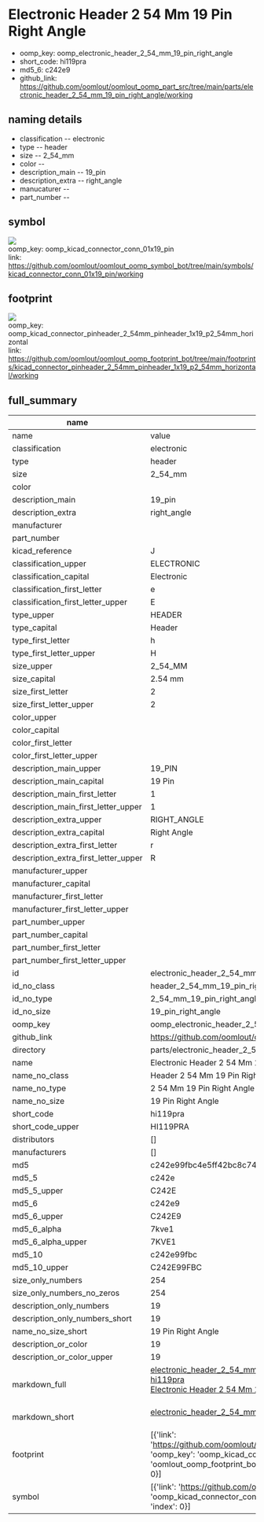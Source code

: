 # Electronic Header 2 54 Mm 19 Pin Right Angle

  
* oomp_key: oomp_electronic_header_2_54_mm_19_pin_right_angle 
* short_code: hi119pra
* md5_6: c242e9  
* github_link: https://github.com/oomlout/oomlout_oomp_part_src/tree/main/parts/electronic_header_2_54_mm_19_pin_right_angle/working  
## naming details
* classification -- electronic
* type -- header
* size -- 2_54_mm
* color -- 
* description_main -- 19_pin
* description_extra -- right_angle
* manucaturer -- 
* part_number -- 



## symbol

![](symbol/{index}/working/working_600.png)  
oomp_key: oomp_kicad_connector_conn_01x19_pin  
link: https://github.com/oomlout/oomlout_oomp_symbol_bot/tree/main/symbols/kicad_connector_conn_01x19_pin/working  

## footprint

![](footprint/{index}/working/working_600.png)  
oomp_key: oomp_kicad_connector_pinheader_2_54mm_pinheader_1x19_p2_54mm_horizontal  
link: https://github.com/oomlout/oomlout_oomp_footprint_bot/tree/main/footprints/kicad_connector_pinheader_2_54mm_pinheader_1x19_p2_54mm_horizontal/working  

## full_summary
| name | value | 
| --- | --- | 
| name | value | 
| classification | electronic | 
| type | header | 
| size | 2_54_mm | 
| color |  | 
| description_main | 19_pin | 
| description_extra | right_angle | 
| manufacturer |  | 
| part_number |  | 
| kicad_reference | J | 
| classification_upper | ELECTRONIC | 
| classification_capital | Electronic | 
| classification_first_letter | e | 
| classification_first_letter_upper | E | 
| type_upper | HEADER | 
| type_capital | Header | 
| type_first_letter | h | 
| type_first_letter_upper | H | 
| size_upper | 2_54_MM | 
| size_capital | 2.54 mm | 
| size_first_letter | 2 | 
| size_first_letter_upper | 2 | 
| color_upper |  | 
| color_capital |  | 
| color_first_letter |  | 
| color_first_letter_upper |  | 
| description_main_upper | 19_PIN | 
| description_main_capital | 19 Pin | 
| description_main_first_letter | 1 | 
| description_main_first_letter_upper | 1 | 
| description_extra_upper | RIGHT_ANGLE | 
| description_extra_capital | Right Angle | 
| description_extra_first_letter | r | 
| description_extra_first_letter_upper | R | 
| manufacturer_upper |  | 
| manufacturer_capital |  | 
| manufacturer_first_letter |  | 
| manufacturer_first_letter_upper |  | 
| part_number_upper |  | 
| part_number_capital |  | 
| part_number_first_letter |  | 
| part_number_first_letter_upper |  | 
| id | electronic_header_2_54_mm_19_pin_right_angle | 
| id_no_class | header_2_54_mm_19_pin_right_angle | 
| id_no_type | 2_54_mm_19_pin_right_angle | 
| id_no_size | 19_pin_right_angle | 
| oomp_key | oomp_electronic_header_2_54_mm_19_pin_right_angle | 
| github_link | https://github.com/oomlout/oomlout_oomp_part_src/tree/main/parts/electronic_header_2_54_mm_19_pin_right_angle/working | 
| directory | parts/electronic_header_2_54_mm_19_pin_right_angle | 
| name | Electronic Header 2 54 Mm 19 Pin Right Angle | 
| name_no_class | Header 2 54 Mm 19 Pin Right Angle | 
| name_no_type | 2 54 Mm 19 Pin Right Angle | 
| name_no_size | 19 Pin Right Angle | 
| short_code | hi119pra | 
| short_code_upper | HI119PRA | 
| distributors | [] | 
| manufacturers | [] | 
| md5 | c242e99fbc4e5ff42bc8c74572ded011 | 
| md5_5 | c242e | 
| md5_5_upper | C242E | 
| md5_6 | c242e9 | 
| md5_6_upper | C242E9 | 
| md5_6_alpha | 7kve1 | 
| md5_6_alpha_upper | 7KVE1 | 
| md5_10 | c242e99fbc | 
| md5_10_upper | C242E99FBC | 
| size_only_numbers | 254 | 
| size_only_numbers_no_zeros | 254 | 
| description_only_numbers | 19 | 
| description_only_numbers_short | 19 | 
| name_no_size_short | 19 Pin Right Angle | 
| description_or_color | 19 | 
| description_or_color_upper | 19 | 
| markdown_full | [electronic_header_2_54_mm_19_pin_right_angle](https://github.com/oomlout/oomlout_oomp_part_src/tree/main/parts/electronic_header_2_54_mm_19_pin_right_angle/working)<br>[hi119pra](https://github.com/oomlout/oomlout_oomp_part_src/tree/main/parts/electronic_header_2_54_mm_19_pin_right_angle/working)<br>[Electronic Header 2 54 Mm 19 Pin Right Angle](https://github.com/oomlout/oomlout_oomp_part_src/tree/main/parts/electronic_header_2_54_mm_19_pin_right_angle/working)<br><br> | 
| markdown_short | [electronic_header_2_54_mm_19_pin_right_angle](https://github.com/oomlout/oomlout_oomp_part_src/tree/main/parts/electronic_header_2_54_mm_19_pin_right_angle/working)<br><br> | 
| footprint | [{'link': 'https://github.com/oomlout/oomlout_oomp_footprint_bot/tree/main/foootprntss/kicad_connector_pinheader_2_54mm_pinheader_1x19_p2_54mm_horizontal', 'oomp_key': 'oomp_kicad_connector_pinheader_2_54mm_pinheader_1x19_p2_54mm_horizontal', 'directory': 'oomlout_oomp_footprint_bot/footprints/kicad_connector_pinheader_2_54mm_pinheader_1x19_p2_54mm_horizontal//working/working.kicad_mod', 'index': 0}] | 
| symbol | [{'link': 'https://github.com/oomlout/oomlout_oomp_symbol_bot/tree/main/symbols/kicad_connector_conn_01x19_pin', 'oomp_key': 'oomp_kicad_connector_conn_01x19_pin', 'directory': 'oomlout_oomp_symbol_bot/symbols/kicad_connector_conn_01x19_pin//working/working.kicad_sym', 'index': 0}] | 
